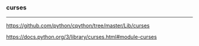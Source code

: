 ### curses
---
https://github.com/python/cpython/tree/master/Lib/curses

https://docs.python.org/3/library/curses.html#module-curses

```
```

```
```

```
```


